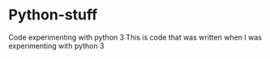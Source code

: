 # Python-stuff
Code experimenting with python 3 
This is code that was written when I was experimenting with python 3
